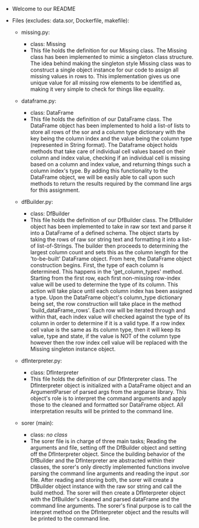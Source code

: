 
- Welcome to our README

- Files (excludes: data.sor, Dockerfile, makefile):
   - missing.py:
        - class: Missing
        - This file holds the definition for our Missing class. The Missing class has been implemented to mimic a
          singleton class structure. The idea behind making the singleton style Missing class was to construct a
          single object instance for our code to assign all missing values in rows to. This implementation gives us
          one unique value for all missing row elements to be identified as, making it very simple to check for
          things like equality.

    - dataframe.py:
        - class: DataFrame
        - This file holds the definition of our DataFrame class. The DataFrame object has been implemented to hold a
          list-of lists to store all rows of the sor and a column type dictionary with the key being the
          column index and the value being the column type (represented in String format). The Dataframe object holds
          methods that take care of individual cell values based on their column and index value, checking if an
          individual cell is missing based on a column and index value, and returning things such a column index's
          type. By adding this functionality to the DataFrame object, we will be easily able to call upon such
          methods to return the results required by the command line args for this assignment.

    - dfBuilder.py:
        - class: DfBuilder
        - This file holds the definition of our DfBuilder class. The DfBuilder object has been implemented to take in
          raw sor text and parse it into a DataFrame of a defined schema. The object starts by taking the rows of raw
          sor string text and formatting it into a list-of list-of-Strings. The builder then proceeds to determining
          the largest column count and sets this as the column length for the 'to-be-built' DataFrame object. From here,
          the DataFrame object construction begins. First, the type of each column is determined. This happens in the
          'get_column_types' method. Starting from the first row, each first non-missing row-index value will be used
          to determine the type of its column. This action will take place until each column index has been assigned a
          type. Upon the DataFrame object's column_type dictionary being set, the row construction will take place in
          the method 'build_dataFrame_rows'. Each row will be iterated through and within that, each index value will
          checked against the type of its column in order to determine if it is a valid type. If a row index cell value
          is the same as its column type, then it will keep its value, type and state, if the value is NOT of the column
          type however then the row index cell value will be replaced with the Missing singleton instance object.

    - dfInterpreter.py:
        - class: DfInterpreter
        - This file holds the definition of our DfInterpreter class. The DfInterpreter object is initialized with a
          DataFrame object and an ArgumentParser of parsed args from the argparse library. This object's role is to
          interpret the command arguments and apply those to the cleaned and formatted sor DataFrame object. All
          interpretation results will be printed to the command line.

    - sorer (main):
        - class: *no class*
        - The sorer file is in charge of three main tasks; Reading the arguments and file, setting off the DfBuilder
          object and setting off the DfInterpreter object. Since the building behavior of the DfBuilder and the
          DfInterpreter are abstracted within their classes, the sorer's only directly implemented functions involve
          parsing the command line arguments and reading the input .sor file. After reading and storing both, the sorer
          will create a DfBuilder object instance with the raw sor string and call the build method. The sorer will then
          create a DfInterpreter object with the DfBuilder's cleaned and parsed dataFrame and the command line
          arguments. The sorer's final purpose is to call the interpret method on the DfInterpreter object and the
          results will be printed to the command line.



